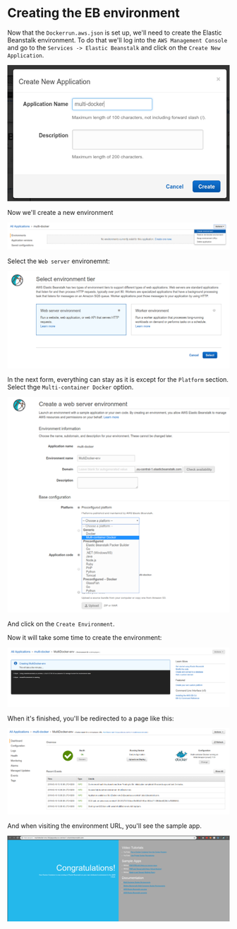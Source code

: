 # Creating the EB environment

Now that the `Dockerrun.aws.json` is set up, we'll need to create the Elastic Beanstalk environment.
To do that we'll log into the `AWS Management Console` and go to the `Services -> Elastic Beanstalk` and click on the `Create New Application`.

![](../../images/2019-03-10-13-03-25.png)

Now we'll create a new environment

![](../../images/2019-03-10-13-04-01.png)

Select the `Web server` environemnt:

![](../../images/2019-03-10-13-04-22.png)

In the next form, everything can stay as it is except for the `Platform` section. Select thge `Multi-container Docker` option.

![](../../images/2019-03-10-13-05-07.png)

And click on the `Create Environment`.

Now it will take some time to create the environment:

![](../../images/2019-03-10-13-06-45.png)

When it's finished, you'll be redirected to a page like this:

![](../../images/2019-03-10-13-13-11.png)

And when visiting the environment URL, you'll see the sample app.

![](../../images/2019-03-10-13-13-28.png)